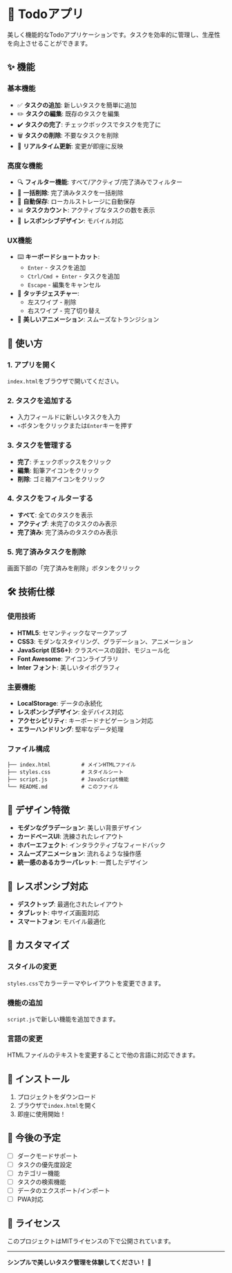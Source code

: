# 📝 Todoアプリ

美しく機能的なTodoアプリケーションです。タスクを効率的に管理し、生産性を向上させることができます。

## ✨ 機能

### 基本機能
- ✅ **タスクの追加**: 新しいタスクを簡単に追加
- ✏️ **タスクの編集**: 既存のタスクを編集
- ✔️ **タスクの完了**: チェックボックスでタスクを完了に
- 🗑️ **タスクの削除**: 不要なタスクを削除
- 🔄 **リアルタイム更新**: 変更が即座に反映

### 高度な機能
- 🔍 **フィルター機能**: すべて/アクティブ/完了済みでフィルター
- 🧹 **一括削除**: 完了済みタスクを一括削除
- 💾 **自動保存**: ローカルストレージに自動保存
- 📊 **タスクカウント**: アクティブなタスクの数を表示
- 📱 **レスポンシブデザイン**: モバイル対応

### UX機能
- ⌨️ **キーボードショートカット**: 
  - `Enter` - タスクを追加
  - `Ctrl/Cmd + Enter` - タスクを追加
  - `Escape` - 編集をキャンセル
- 📱 **タッチジェスチャー**: 
  - 左スワイプ - 削除
  - 右スワイプ - 完了切り替え
- 🎨 **美しいアニメーション**: スムーズなトランジション

## 🚀 使い方

### 1. アプリを開く
`index.html`をブラウザで開いてください。

### 2. タスクを追加する
- 入力フィールドに新しいタスクを入力
- `+`ボタンをクリックまたは`Enter`キーを押す

### 3. タスクを管理する
- **完了**: チェックボックスをクリック
- **編集**: 鉛筆アイコンをクリック
- **削除**: ゴミ箱アイコンをクリック

### 4. タスクをフィルターする
- **すべて**: 全てのタスクを表示
- **アクティブ**: 未完了のタスクのみ表示
- **完了済み**: 完了済みのタスクのみ表示

### 5. 完了済みタスクを削除
画面下部の「完了済みを削除」ボタンをクリック

## 🛠️ 技術仕様

### 使用技術
- **HTML5**: セマンティックなマークアップ
- **CSS3**: モダンなスタイリング、グラデーション、アニメーション
- **JavaScript (ES6+)**: クラスベースの設計、モジュール化
- **Font Awesome**: アイコンライブラリ
- **Inter フォント**: 美しいタイポグラフィ

### 主要機能
- **LocalStorage**: データの永続化
- **レスポンシブデザイン**: 全デバイス対応
- **アクセシビリティ**: キーボードナビゲーション対応
- **エラーハンドリング**: 堅牢なデータ処理

### ファイル構成
```
├── index.html          # メインHTMLファイル
├── styles.css          # スタイルシート
├── script.js           # JavaScript機能
└── README.md           # このファイル
```

## 🎨 デザイン特徴

- **モダンなグラデーション**: 美しい背景デザイン
- **カードベースUI**: 洗練されたレイアウト
- **ホバーエフェクト**: インタラクティブなフィードバック
- **スムーズアニメーション**: 流れるような操作感
- **統一感のあるカラーパレット**: 一貫したデザイン

## 📱 レスポンシブ対応

- **デスクトップ**: 最適化されたレイアウト
- **タブレット**: 中サイズ画面対応
- **スマートフォン**: モバイル最適化

## 🔧 カスタマイズ

### スタイルの変更
`styles.css`でカラーテーマやレイアウトを変更できます。

### 機能の追加
`script.js`で新しい機能を追加できます。

### 言語の変更
HTMLファイルのテキストを変更することで他の言語に対応できます。

## 🚀 インストール

1. プロジェクトをダウンロード
2. ブラウザで`index.html`を開く
3. 即座に使用開始！

## 🌟 今後の予定

- [ ] ダークモードサポート
- [ ] タスクの優先度設定
- [ ] カテゴリー機能
- [ ] タスクの検索機能
- [ ] データのエクスポート/インポート
- [ ] PWA対応

## 📄 ライセンス

このプロジェクトはMITライセンスの下で公開されています。

---

**シンプルで美しいタスク管理を体験してください！** 🎉